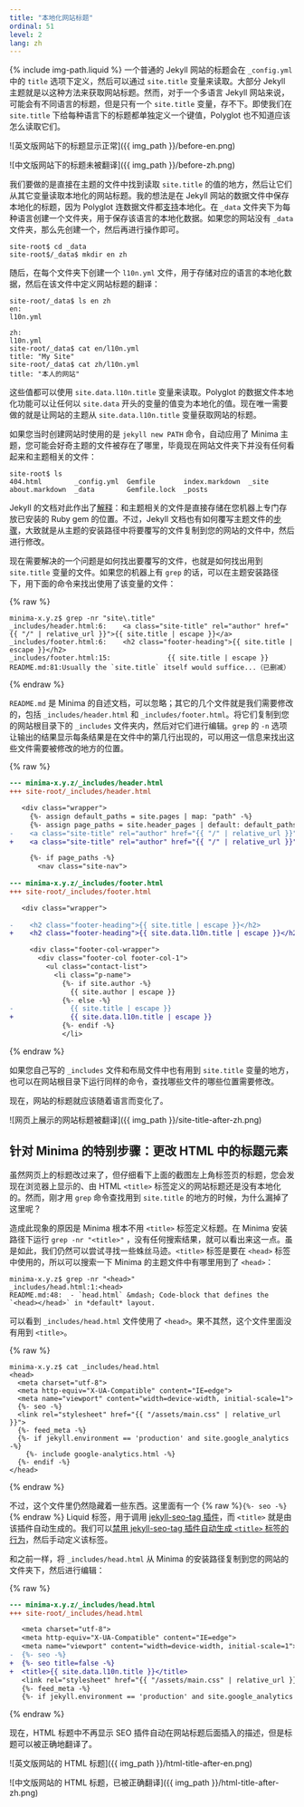```yaml
---
title: "本地化网站标题"
ordinal: 51
level: 2
lang: zh
---
```

{% include img-path.liquid %}
一个普通的 Jekyll 网站的标题会在 `_config.yml` 中的 `title` 选项下定义，然后可以通过 `site.title` 变量来读取。大部分 Jekyll 主题就是以这种方法来获取网站标题。然而，对于一个多语言 Jekyll 网站来说，可能会有不同语言的标题，但是只有一个 `site.title` 变量，存不下。即使我们在 `site.title` 下给每种语言下的标题都单独定义一个键值，Polyglot 也不知道应该怎么读取它们。

![英文版网站下的标题显示正常]({{ img_path }}/before-en.png)

![中文版网站下的标题未被翻译]({{ img_path }}/before-zh.png)

我们要做的是直接在主题的文件中找到读取 `site.title` 的值的地方，然后让它们从其它变量读取本地化的网站标题。我的想法是在 Jekyll 网站的数据文件中保存本地化的标题，因为 Polyglot 连数据文件都[支持](https://github.com/untra/polyglot/blob/1.3.2/README.md#localized-sitedata)本地化。在 `_data` 文件夹下为每种语言创建一个文件夹，用于保存该语言的本地化数据。如果您的网站没有 `_data` 文件夹，那么先创建一个，然后再进行操作即可。

```console
site-root$ cd _data
site-root$/_data$ mkdir en zh
```

随后，在每个文件夹下创建一个 `l10n.yml` 文件，用于存储对应的语言的本地化数据，然后在该文件中定义网站标题的翻译：

```console
site-root/_data$ ls en zh
en:
l10n.yml

zh:
l10n.yml
site-root/_data$ cat en/l10n.yml
title: "My Site"
site-root/_data$ cat zh/l10n.yml
title: "本人的网站"
```

这些值都可以使用 `site.data.l10n.title` 变量来读取。Polyglot 的数据文件本地化功能可以让任何以 `site.data` 开头的变量的值变为本地化的值。现在唯一需要做的就是让网站的主题从 `site.data.l10n.title` 变量获取网站的标题。

如果您当时创建网站时使用的是 `jekyll new PATH` 命令，自动应用了 Minima 主题，您可能会好奇主题的文件被存在了哪里，毕竟现在网站文件夹下并没有任何看起来和主题相关的文件：

```console
site-root$ ls
404.html        _config.yml  Gemfile       index.markdown  _site
about.markdown  _data        Gemfile.lock  _posts
```

Jekyll 的文档对此作出了[解释](https://jekyllrb.com/docs/themes/#understanding-gem-based-themes)：和主题相关的文件是直接存储在您机器上专门存放已安装的 Ruby gem 的位置。不过，Jekyll 文档也有如何覆写主题文件的[步骤](https://jekyllrb.com/docs/themes/#overriding-theme-defaults)，大致就是从主题的安装路径中将要覆写的文件复制到您的网站的文件中，然后进行修改。

现在需要解决的一个问题是如何找出要覆写的文件，也就是如何找出用到 `site.title` 变量的文件。如果您的机器上有 `grep` 的话，可以在主题安装路径下，用下面的命令来找出使用了该变量的文件：

{% raw %}
```console
minima-x.y.z$ grep -nr "site\.title"
_includes/header.html:6:    <a class="site-title" rel="author" href="{{ "/" | relative_url }}">{{ site.title | escape }}</a>
_includes/footer.html:6:    <h2 class="footer-heading">{{ site.title | escape }}</h2>
_includes/footer.html:15:              {{ site.title | escape }}
README.md:81:Usually the `site.title` itself would suffice...（已删减）
```
{% endraw %}

`README.md` 是 Minima 的自述文档，可以忽略；其它的几个文件就是我们需要修改的，包括 `_includes/header.html` 和 `_includes/footer.html`。将它们复制到您的网站根目录下的 `_includes` 文件夹内，然后对它们进行编辑。`grep` 的 `-n` 选项让输出的结果显示每条结果是在文件中的第几行出现的，可以用这一信息来找出这些文件需要被修改的地方的位置。

{% raw %}
```diff
--- minima-x.y.z/_includes/header.html
+++ site-root/_includes/header.html

   <div class="wrapper">
     {%- assign default_paths = site.pages | map: "path" -%}
     {%- assign page_paths = site.header_pages | default: default_paths -%}
-    <a class="site-title" rel="author" href="{{ "/" | relative_url }}">{{ site.title | escape }}</a>
+    <a class="site-title" rel="author" href="{{ "/" | relative_url }}">{{ site.data.l10n.title | escape }}</a>

     {%- if page_paths -%}
       <nav class="site-nav">
 
--- minima-x.y.z/_includes/footer.html
+++ site-root/_includes/footer.html

   <div class="wrapper">
 
-    <h2 class="footer-heading">{{ site.title | escape }}</h2>
+    <h2 class="footer-heading">{{ site.data.l10n.title | escape }}</h2>

     <div class="footer-col-wrapper">
       <div class="footer-col footer-col-1">
         <ul class="contact-list">
           <li class="p-name">
             {%- if site.author -%}
               {{ site.author | escape }}
             {%- else -%}
-              {{ site.title | escape }}
+              {{ site.data.l10n.title | escape }}
             {%- endif -%}
             </li>
```
{% endraw %}

如果您自己写的 `_includes` 文件和布局文件中也有用到 `site.title` 变量的地方，也可以在网站根目录下运行同样的命令，查找哪些文件的哪些位置需要修改。

现在，网站的标题就应该随着语言而变化了。

![网页上展示的网站标题被翻译]({{ img_path }}/site-title-after-zh.png)

## 针对 Minima 的特别步骤：更改 HTML 中的标题元素

虽然网页上的标题改过来了，但仔细看下上面的截图左上角标签页的标题，您会发现在浏览器上显示的、由 HTML `<title>` 标签定义的网站标题还是没有本地化的。然而，刚才用 `grep` 命令查找用到 `site.title` 的地方的时候，为什么漏掉了这里呢？

造成此现象的原因是 Minima 根本不用 `<title>` 标签定义标题。在 Minima 安装路径下运行 `grep -nr "<title>"` ，没有任何搜索结果，就可以看出来这一点。虽是如此，我们仍然可以尝试寻找一些蛛丝马迹。`<title>` 标签是要在 `<head>` 标签中使用的，所以可以搜索一下 Minima 的主题文件中有哪里用到了 `<head>`：

```console
minima-x.y.z$ grep -nr "<head>"
_includes/head.html:1:<head>
README.md:48:  - `head.html` &mdash; Code-block that defines the `<head></head>` in *default* layout.
```

可以看到 `_includes/head.html` 文件使用了 `<head>`。果不其然，这个文件里面没有用到 `<title>`。

{% raw %}
```console
minima-x.y.z$ cat _includes/head.html
<head>
  <meta charset="utf-8">
  <meta http-equiv="X-UA-Compatible" content="IE=edge">
  <meta name="viewport" content="width=device-width, initial-scale=1">
  {%- seo -%}
  <link rel="stylesheet" href="{{ "/assets/main.css" | relative_url }}">
  {%- feed_meta -%}
  {%- if jekyll.environment == 'production' and site.google_analytics -%}
    {%- include google-analytics.html -%}
  {%- endif -%}
</head>
```
{% endraw %}

不过，这个文件里仍然隐藏着一些东西。这里面有一个 {% raw %}`{%- seo -%}`{% endraw %} Liquid 标签，用于调用 [jekyll-seo-tag
插件](https://github.com/jekyll/jekyll-seo-tag)，而 `<title>` 就是由该插件自动生成的。我们可以[禁用 jekyll-seo-tag 插件自动生成 `<title>` 标签的行为](https://github.com/jekyll/jekyll-seo-tag/blob/v2.6.1/docs/advanced-usage.md#disabling-title-output)，然后手动定义该标签。

和之前一样，将 `_includes/head.html` 从 Minima 的安装路径复制到您的网站的文件夹下，然后进行编辑：

{% raw %}
```diff
--- minima-x.y.z/_includes/head.html
+++ site-root/_includes/head.html

   <meta charset="utf-8">
   <meta http-equiv="X-UA-Compatible" content="IE=edge">
   <meta name="viewport" content="width=device-width, initial-scale=1">
-  {%- seo -%}
+  {%- seo title=false -%}
+  <title>{{ site.data.l10n.title }}</title>
   <link rel="stylesheet" href="{{ "/assets/main.css" | relative_url }}">
   {%- feed_meta -%}
   {%- if jekyll.environment == 'production' and site.google_analytics -%}
```
{% endraw %}

现在，HTML 标题中不再显示 SEO 插件自动在网站标题后面插入的描述，但是标题可以被正确地翻译了。

![英文版网站的 HTML 标题]({{ img_path }}/html-title-after-en.png)

![中文版网站的 HTML 标题，已被正确翻译]({{ img_path }}/html-title-after-zh.png)
